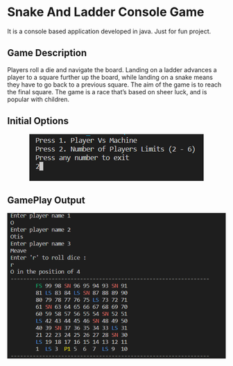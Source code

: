 # Snake And Ladder Console Game

It is a console based application developed in java. Just for fun project.

## Game Description
Players roll a die and navigate the board. Landing on a ladder advances a player to a square further up the board, while landing on a snake means they have to go back to a previous square.
The aim of the game is to reach the final square. The game is a race that’s based on sheer luck, and is popular with children.

## Initial Options
<p align = "center">
  <img src= "https://github.com/Sugapriyan-P-K/Snake_And_Ladder_Console_Game/blob/683efe40c667d6c175cf577ffa3c2d379737e452/assets/initialOption.png" />
</p>

## GamePlay Output
<p align = "center">
  <img src="https://github.com/Sugapriyan-P-K/Snake_And_Ladder_Console_Game/blob/683efe40c667d6c175cf577ffa3c2d379737e452/assets/gamePlay.png" />
</p>
